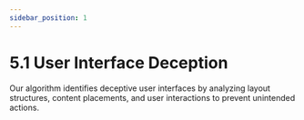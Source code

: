 ```yaml
---
sidebar_position: 1
---
```


# 5.1 User Interface Deception

Our algorithm identifies deceptive user interfaces by analyzing layout structures, content placements, and user interactions to prevent unintended actions.
